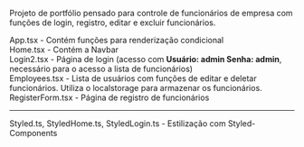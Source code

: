 Projeto de portfólio pensado para controle de funcionários de empresa com funções de login, registro, editar e excluir funcionários.

App.tsx - Contém funções para renderização condicional <br>
Home.tsx - Contém a Navbar <br>
Login2.tsx - Página de login (acesso com **Usuário: admin Senha: admin**, necessário para o acesso a lista de funcionários) <br>
Employees.tsx - Lista de usuários com funções de editar e deletar funcionários. Utiliza o localstorage para armazenar os funcionários. <br>
RegisterForm.tsx - Página de registro de funcionários <br>
_________________________________________________________________________________________________________________________________________________________________________

Styled.ts, StyledHome.ts, StyledLogin.ts - Estilização com Styled-Components
